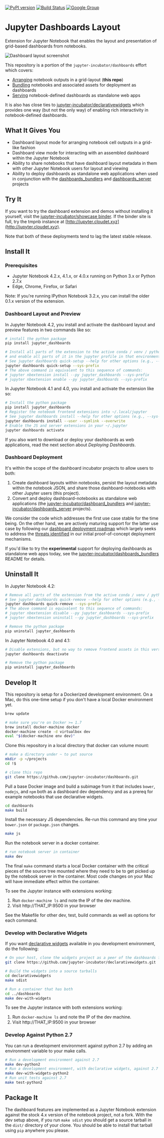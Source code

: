 [![PyPI version](https://badge.fury.io/py/jupyter_dashboards.svg)](https://badge.fury.io/py/jupyter_dashboards) [![Build Status](https://travis-ci.org/jupyter-incubator/dashboards.svg?branch=master)](https://travis-ci.org/jupyter-incubator/dashboards) [![Google Group](https://img.shields.io/badge/-Google%20Group-lightgrey.svg)](https://groups.google.com/forum/#!forum/jupyter)

# Jupyter Dashboards Layout

Extension for Jupyter Notebook that enables the layout and presentation of grid-based dashboards from notebooks.

![Dashboard layout screenshot](etc/dashboards_intro.png)

This repository is a portion of the `jupyter-incubator/dashboards` effort which covers:

* [Arranging](https://github.com/jupyter-incubator/dashboards) notebook outputs in a grid-layout (**this repo**)
* [Bundling](https://github.com/jupyter-incubator/dashboards_bundlers) notebooks and associated assets for deployment as dashboards
* [Serving](https://github.com/jupyter-incubator/dashboards_server) notebook-defined dashboards as standalone web apps

It is also has close ties to [jupyter-incubator/declarativewidgets](https://github.com/jupyter-incubator/declarativewidgets) which provides one way (but not the only way) of enabling rich interactivity in notebook-defined dashboards.

## What It Gives You

* Dashboard layout mode for arranging notebook cell outputs in a grid-like fashion
* Dashboard view mode for interacting with an assembled dashboard within the Jupyter Notebook
* Ability to share notebooks that have dashboard layout metadata in them with other Jupyter Notebook users for layout and viewing
* Ability to deploy dashboards as standalone web applications when used in conjunction with the [dashboards_bundlers](https://github.com/jupyter-incubator/dashboards_bundlers) and [dashboards_server](https://github.com/jupyter-incubator/dashboards_server) projects

## Try It

If you want to try the dashboard extension and demos without installing it yourself, visit the [jupyter-incubator/showcase binder](http://mybinder.org/repo/jupyter-incubator/showcase). If the binder site is full, try the tmpnb instance at [http://jupyter.cloudet.xyz](http://jupyter.cloudet.xyz).

Note that both of these deployments tend to lag the latest stable release.

## Install It

### Prerequisites

* Jupyter Notebook 4.2.x, 4.1.x, or 4.0.x running on Python 3.x or Python 2.7.x
* Edge, Chrome, Firefox, or Safari

Note: If you're running IPython Notebook 3.2.x, you can install the older 0.1.x version of the extension.

### Dashboard Layout and Preview

In Jupyter Notebook 4.2, you install and activate the dashboard layout and preview features in two commands like so:

```bash
# install the python package
pip install jupyter_dashboards

# Install all parts of the extension to the active conda / venv / python env
# and enable all parts of it in the jupyter profile in that environment
# See jupyter dashboards quick-setup --help for other options (e.g., --user)
jupyter dashboards quick-setup --sys-prefix
# The above command is equivalent to this sequence of commands:
# jupyter nbextension install --py jupyter_dashboards --sys-prefix
# jupyter nbextension enable --py jupyter_dashboards --sys-prefix
```

In Jupyter Notebook 4.1 and 4.0, you install and activate the extension like so:

```bash
# Install the python package
pip install jupyter_dashboards
# Register the notebook frontend extensions into ~/.local/jupyter
# See jupyter dashboards install --help for other options (e.g., --sys-prefix)
jupyter dashboards install --user --symlink --overwrite
# Enable the JS and server extensions in your ~/.jupyter
jupyter dashboards activate
```

If you also want to download or deploy your dashboards as web applications, read the next section about *Deploying Dashboards*.

### Dashboard Deployment

It's within the scope of the dashboard incubator projects to allow users to both:

1. Create dashboard layouts within notebooks, persist the layout metadata within the notebook JSON, and share those dashboard-notebooks with other Jupyter users (this project).
2. Convert and deploy dashboard-notebooks as standalone web applications (the [jupyter-incubator/dashboard_bundlers](https://github.com/jupyter-incubator/dashboards_bundlers) and [jupyter-incubator/dashboards_server](https://github.com/jupyter-incubator/dashboards_server) projects).

We consider the code which addresses the first use case stable for the time being. On the other hand, we are actively maturing support for the latter use case by following our [dashboard deployment roadmap](https://github.com/jupyter-incubator/dashboards/wiki/Deployment-Roadmap) which largely seeks to address the [threats identified](https://github.com/jupyter-incubator/dashboards/wiki/Deployed-Dashboard-Threat-Analysis) in our initial proof-of-concept deployment mechanisms.

If you'd like to try the **experimental** support for deploying dashboards as standalone web apps today, see the [jupyter-incubator/dashboards_bundlers](https://github.com/jupyter-incubator/dashboards_bundlers) README for details.

## Uninstall It

In Jupyter Notebook 4.2:

```bash
# Remove all parts of the extension from the active conda / venv / python env
# See jupyter dashboards quick-remove --help for other options (e.g., --user)
jupyter dashboards quick-remove --sys-prefix
# The above command is equivalent to this sequence of commands:
# jupyter nbextension disable --py jupyter_dashboards --sys-prefix
# jupyter nbextension uninstall --py jupyter_dashboards --sys-prefix

# Remove the python package
pip uninstall jupyter_dashboards
```

In Jupyter Notebook 4.0 and 4.1:

```bash
# Disable extensions, but no way to remove frontend assets in this version
jupyter dashboards deactivate

# Remove the python package
pip uninstall jupyter_dashboards
```

## Develop It

This repository is setup for a Dockerized development environment. On a Mac, do this one-time setup if you don't have a local Docker environment yet.

```bash
brew update

# make sure you're on Docker >= 1.7
brew install docker-machine docker
docker-machine create -d virtualbox dev
eval "$(docker-machine env dev)"
```

Clone this repository in a local directory that docker can volume mount:

```bash
# make a directory under ~ to put source
mkdir -p ~/projects
cd !$

# clone this repo
git clone https://github.com/jupyter-incubator/dashboards.git
```

Pull a base Docker image and build a subimage from it that includes `bower`, `nodejs`, and `npm` both as a dashboard dev dependency and as a prereq for example notebooks that use declarative widgets.

```bash
cd dashboards
make build
```

Install the necessary JS dependencies. Re-run this command any time your `bower.json` or `package.json` changes.

```bash
make js
```

Run the notebook server in a docker container.

```bash
# run notebook server in container
make dev
```

The final `make` command starts a local Docker container with the critical pieces of the source tree mounted where they need to be to get picked up by the notebook server in the container. Most code changes on your Mac will have immediate effect within the container.

To see the Jupyter instance with extensions working:

1. Run `docker-machine ls` and note the IP of the dev machine.
2. Visit http://THAT_IP:9500 in your browser

See the Makefile for other dev, test, build commands as well as options for each command.

### Develop with Declarative Widgets

If you want [declarative widgets](https://github.com/jupyter-incubator/declarativewidgets) available in you development environment, do the following:

```bash
# On your host, clone the widgets project as a peer of the dashboards folder
git clone https://github.com/jupyter-incubator/declarativewidgets.git

# Build the widgets into a source tarballs
cd declarativewidgets
make sdist

# Run a container that has both
cd ../dashboards
make dev-with-widgets
```

To see the Jupyter instance with both extensions working:

1. Run `docker-machine ls` and note the IP of the dev machine.
2. Visit http://THAT_IP:9500 in your browser

### Develop Against Python 2.7

You can run a development environment against python 2.7 by adding an environment variable to your make calls.

```bash
# Run a development environment against 2.7
make dev-python2
# Run a development environment, with declarative widgets, against 2.7
make dev-with-widgets-python2
# Run unit tests against 2.7
make test-python2
```

## Package It

The dashboard features are implemented as a Jupyter Notebook extension against the stock 4.x version of the notebook project, not a fork. With the dev setup above, if you run `make sdist` you should get a source tarball in the `dist/` directory of your clone. You should be able to install that tarball using `pip` anywhere you please.
